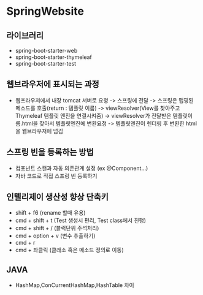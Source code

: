 # SpringWebsite
## 라이브러리
- spring-boot-starter-web
- spring-boot-starter-thymeleaf
- spring-boot-starter-test

## 웹브라우저에 표시되는 과정
- 웹프라우저에서 내장 tomcat 서버로 요청 -> 스프링에 전달 -> 스프링은 맵핑된 메소드를 호출(return : 템플릿 이름) -> viewResolver(View를 찾아주고 Thymeleaf 템플릿 엔진을 연결시켜줌) -> viewResolver가 전달받은 템플릿이름.html을 찾아서 템플릿엔진에 변환요청 -> 템플릿엔진이 렌더링 후 변환한 html을 웹브라우저에 넘김


## 스프링 빈을 등록하는 방법
- 컴포넌트 스캔과 자동 의존관계 설정 (ex @Component...)
- 자바 코드로 직접 스프링 빈 등록하기




## 인텔리제이 생산성 향상 단축키
- shift + f6 (rename 할때 유용)
- cmd + shift + t (Test 생성시 편리, Test class에서 진행)
- cmd + shift + / (블럭단위 주석처리)
- cmd + option + v (변수 추출하기)
- cmd + r
- cmd + 좌클릭 (클래소 혹은 메소드 정의로 이동)


## JAVA
- HashMap,ConCurrentHashMap,HashTable 차이
